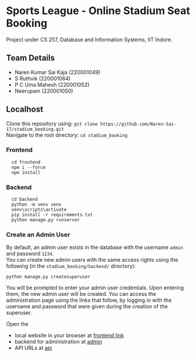 # Sports League - Online Stadium Seat Booking
Project under CS 257, Database and Information Systems, IIT Indore.

## Team Details
* Naren Kumar Sai Kaja (220001049)
* S Ruthvik (220001064)
* P C Uma Mahesh (220001052)
* Neerupam (220001050)

## Localhost
Clone this repository using: `git clone https://github.com/Naren-Sai-17/stadium_booking.git` <br>
Navigate to the root directory: `cd stadium_booking`

### Frontend
```
  cd frontend
  npm i --force
  npm install
```

### Backend
```
  cd backend
  python -m venv venv
  venv\scripts\activate
  pip install -r requirements.txt
  python manage.py runserver
```

### Create an Admin User
By default, an admin user exists in the database with the username `admin` and password `1234`. <br>
You can create new admin users with the same access rights using the following (in the `stadium_booking/backend/` directory):
```
python manage.py createsuperuser
```
You will be prompted to enter your admin user credentials. Upon entering them, the new admin user will be created. You can access the administration page using the links that follow, by logging in with the username and password that were given during the creation of the superuser.

Open the 
* local website in your browser at [frontend link](http://localhost:3000)
* backend for administration at [admin](http://localhost:8000/admin)
* API URLs at [api](http://localhost:8000/api)
